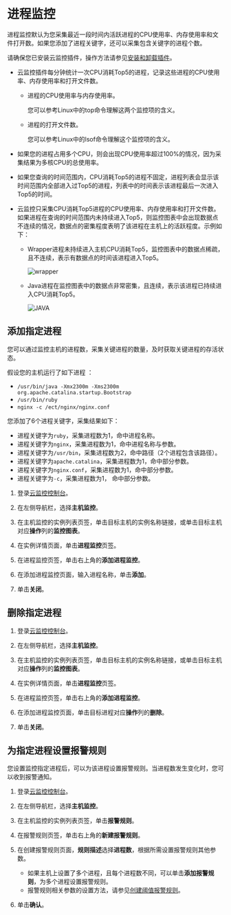# 进程监控

进程监控默认为您采集最近一段时间内活跃进程的CPU使用率、内存使用率和文件打开数。如果您添加了进程关键字，还可以采集包含关键字的进程个数。

请确保您已安装云监控插件，操作方法请参见[安装和卸载插件](/intl.zh-CN/主机监控/云监控插件/安装和卸载插件.md)。

-   云监控插件每分钟统计一次CPU消耗Top5的进程，记录这些进程的CPU使用率、内存使用率和打开文件数。
    -   进程的CPU使用率与内存使用率。

        您可以参考Linux中的top命令理解这两个监控项的含义。

    -   进程的打开文件数。

        您可以参考Linux中的lsof命令理解这个监控项的含义。

-   如果您的进程占用多个CPU，则会出现CPU使用率超过100%的情况，因为采集结果为多核CPU的总使用率。
-   如果您查询的时间范围内，CPU消耗Top5的进程不固定，进程列表会显示该时间范围内全部进入过Top5的进程，列表中的时间表示该进程最后一次进入Top5的时间。
-   云监控只采集CPU消耗Top5进程的CPU使用率、内存使用率和打开文件数。如果进程在查询的时间范围内未持续进入Top5，则监控图表中会出现数据点不连续的情况，数据点的密集程度表明了该进程在主机上的活跃程度。示例如下：
    -   Wrapper进程未持续进入主机CPU消耗Top5，监控图表中的数据点稀疏，且不连续，表示有数据点的时间该进程进入Top5。

        ![wrapper](https://static-aliyun-doc.oss-cn-hangzhou.aliyuncs.com/assets/img/zh-CN/6640287951/p3354.png)

    -   Java进程在监控图表中的数据点非常密集，且连续，表示该进程已持续进入CPU消耗Top5。

        ![JAVA](https://static-aliyun-doc.oss-cn-hangzhou.aliyuncs.com/assets/img/zh-CN/6640287951/p3356.png)


## 添加指定进程

您可以通过监控主机的进程数，采集关键进程的数量，及时获取关键进程的存活状态。

假设您的主机运行了如下进程 ：

-   `/usr/bin/java -Xmx2300m -Xms2300m org.apache.catalina.startup.Bootstrap`
-   `/usr/bin/ruby`
-   `nginx -c /ect/nginx/nginx.conf`

您添加了6个进程关键字，采集结果如下：

-   进程关键字为`ruby`，采集进程数为1，命中进程名称。
-   进程关键字为`nginx`，采集进程数为1，命中进程名称与参数。
-   进程关键字为`/usr/bin`，采集进程数为2，命中路径（2个进程包含该路径）。
-   进程关键字为`apache.catalina`，采集进程数为1，命中部分参数。
-   进程关键字为`nginx.conf`，采集进程数为1，命中部分参数。
-   进程关键字为`-c`，采集进程数为1， 命中部分参数。

1.  登录[云监控控制台](https://cms-intl.console.aliyun.com)。

2.  在左侧导航栏，选择**主机监控**。

3.  在主机监控的实例列表页签，单击目标主机的实例名称链接，或单击目标主机对应**操作**列的**监控图表**。

4.  在实例详情页面，单击**进程监控**页签。

5.  在进程监控页签，单击右上角的**添加进程监控**。

6.  在添加进程监控页面，输入进程名称，单击**添加**。

7.  单击**关闭**。


## 删除指定进程

1.  登录[云监控控制台](https://cms-intl.console.aliyun.com)。

2.  在左侧导航栏，选择**主机监控**。

3.  在主机监控的实例列表页签，单击目标主机的实例名称链接，或单击目标主机对应**操作**列的**监控图表**。

4.  在实例详情页面，单击**进程监控**页签。

5.  在进程监控页签，单击右上角的**添加进程监控**。

6.  在添加进程监控页面，单击目标进程对应**操作**列的**删除**。

7.  单击**关闭**。


## 为指定进程设置报警规则

您设置监控指定进程后，可以为该进程设置报警规则。当进程数发生变化时，您可以收到报警通知。

1.  登录[云监控控制台](https://cms-intl.console.aliyun.com)。

2.  在左侧导航栏，选择**主机监控**。

3.  在主机监控的实例列表页签，单击**报警规则**。

4.  在报警规则页签，单击右上角的**新建报警规则**。

5.  在创建报警规则页面，**规则描述**选择**进程数**，根据所需设置报警规则其他参数。

    -   如果主机上设置了多个进程，且每个进程数不同，可以单击**添加报警规则**，为多个进程设置报警规则。
    -   报警规则相关参数的设置方法，请参见[创建阈值报警规则](/intl.zh-CN/报警服务/报警规则/创建阈值报警规则.md)。
6.  单击**确认**。


